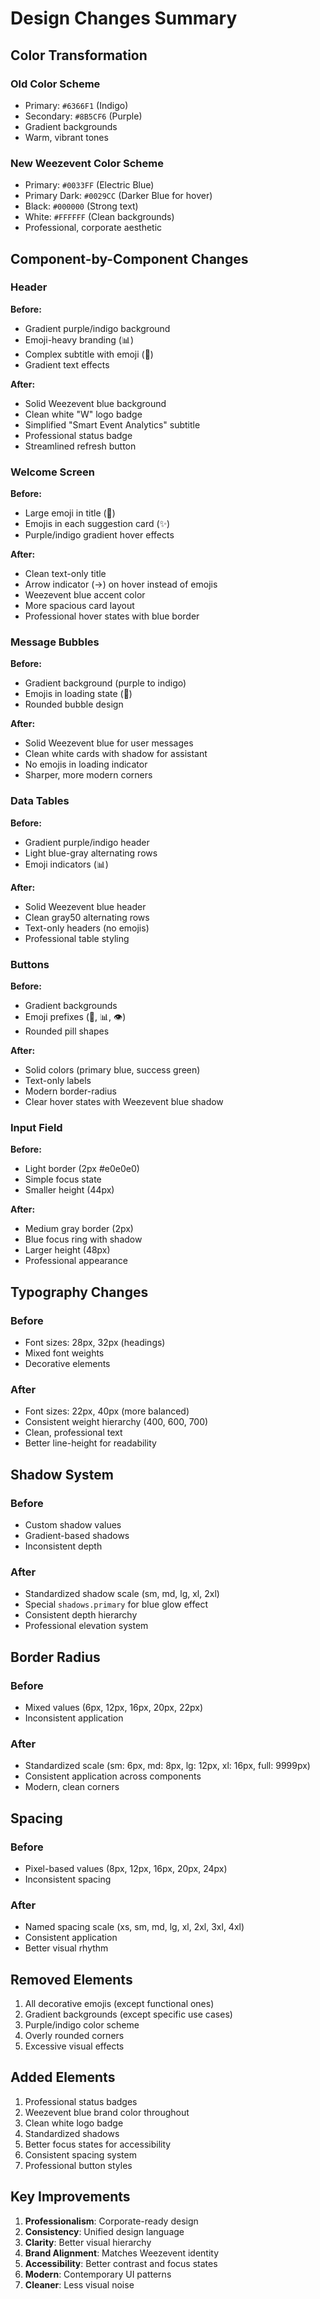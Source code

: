 # Design Changes Summary

## Color Transformation

### Old Color Scheme
- Primary: `#6366F1` (Indigo)
- Secondary: `#8B5CF6` (Purple)
- Gradient backgrounds
- Warm, vibrant tones

### New Weezevent Color Scheme
- Primary: `#0033FF` (Electric Blue)
- Primary Dark: `#0029CC` (Darker Blue for hover)
- Black: `#000000` (Strong text)
- White: `#FFFFFF` (Clean backgrounds)
- Professional, corporate aesthetic

## Component-by-Component Changes

### Header
**Before:**
- Gradient purple/indigo background
- Emoji-heavy branding (📊)
- Complex subtitle with emoji (🎯)
- Gradient text effects

**After:**
- Solid Weezevent blue background
- Clean white "W" logo badge
- Simplified "Smart Event Analytics" subtitle
- Professional status badge
- Streamlined refresh button

### Welcome Screen
**Before:**
- Large emoji in title (🚀)
- Emojis in each suggestion card (✨)
- Purple/indigo gradient hover effects

**After:**
- Clean text-only title
- Arrow indicator (→) on hover instead of emojis
- Weezevent blue accent color
- More spacious card layout
- Professional hover states with blue border

### Message Bubbles
**Before:**
- Gradient background (purple to indigo)
- Emojis in loading state (🤖)
- Rounded bubble design

**After:**
- Solid Weezevent blue for user messages
- Clean white cards with shadow for assistant
- No emojis in loading indicator
- Sharper, more modern corners

### Data Tables
**Before:**
- Gradient purple/indigo header
- Light blue-gray alternating rows
- Emoji indicators (📊)

**After:**
- Solid Weezevent blue header
- Clean gray50 alternating rows
- Text-only headers (no emojis)
- Professional table styling

### Buttons
**Before:**
- Gradient backgrounds
- Emoji prefixes (💾, 📊, 👁️)
- Rounded pill shapes

**After:**
- Solid colors (primary blue, success green)
- Text-only labels
- Modern border-radius
- Clear hover states with Weezevent blue shadow

### Input Field
**Before:**
- Light border (2px #e0e0e0)
- Simple focus state
- Smaller height (44px)

**After:**
- Medium gray border (2px)
- Blue focus ring with shadow
- Larger height (48px)
- Professional appearance

## Typography Changes

### Before
- Font sizes: 28px, 32px (headings)
- Mixed font weights
- Decorative elements

### After
- Font sizes: 22px, 40px (more balanced)
- Consistent weight hierarchy (400, 600, 700)
- Clean, professional text
- Better line-height for readability

## Shadow System

### Before
- Custom shadow values
- Gradient-based shadows
- Inconsistent depth

### After
- Standardized shadow scale (sm, md, lg, xl, 2xl)
- Special `shadows.primary` for blue glow effect
- Consistent depth hierarchy
- Professional elevation system

## Border Radius

### Before
- Mixed values (6px, 12px, 16px, 20px, 22px)
- Inconsistent application

### After
- Standardized scale (sm: 6px, md: 8px, lg: 12px, xl: 16px, full: 9999px)
- Consistent application across components
- Modern, clean corners

## Spacing

### Before
- Pixel-based values (8px, 12px, 16px, 20px, 24px)
- Inconsistent spacing

### After
- Named spacing scale (xs, sm, md, lg, xl, 2xl, 3xl, 4xl)
- Consistent application
- Better visual rhythm

## Removed Elements
1. All decorative emojis (except functional ones)
2. Gradient backgrounds (except specific use cases)
3. Purple/indigo color scheme
4. Overly rounded corners
5. Excessive visual effects

## Added Elements
1. Professional status badges
2. Weezevent blue brand color throughout
3. Clean white logo badge
4. Standardized shadows
5. Better focus states for accessibility
6. Consistent spacing system
7. Professional button styles

## Key Improvements
1. **Professionalism**: Corporate-ready design
2. **Consistency**: Unified design language
3. **Clarity**: Better visual hierarchy
4. **Brand Alignment**: Matches Weezevent identity
5. **Accessibility**: Better contrast and focus states
6. **Modern**: Contemporary UI patterns
7. **Cleaner**: Less visual noise
